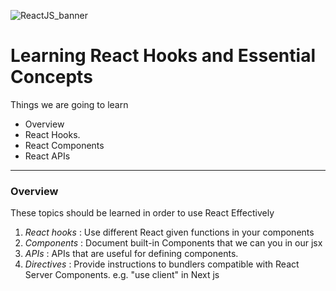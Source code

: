 ![ReactJS_banner](https://github.com/akansha123aku/Journey-_of-_react/assets/76866991/7c7ec65b-fd3e-456c-937e-aebffc1c71d5)

# Learning React Hooks and Essential Concepts

Things we are going to learn

- Overview
- React Hooks.
- React Components
- React APIs

---

### Overview

These topics should be learned in order to use React Effectively

1. _React hooks_ : Use different React given functions in your components
2. _Components_ : Document built-in Components that we can you in our jsx
3. _APIs_ : APIs that are useful for defining components.
4. _Directives_ : Provide instructions to bundlers compatible with React Server Components. e.g. "use client" in Next js
